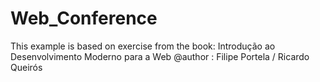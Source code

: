 # Web_Conference
This example is based on exercise from the book:
Introdução ao Desenvolvimento Moderno para a Web
@author : Filipe Portela / Ricardo Queirós
